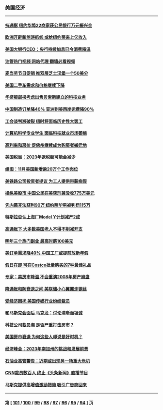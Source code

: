 ### 美国经济
---
#### [抗通膨 纽约华埠22商家获公民银行万元振兴金](../../pages/ncid1078158/n13880625.md?12081645) 
#### [欧洲开辟新旅游航线 或给纽约带来上亿收入](../../pages/ncid1078158/n13880632.md?12081645) 
#### [美国大银行CEO：央行持续加息已令消费降温](../../pages/ncid1078158/n13880518.md?12081645) 
#### [油管热门视频 网站代理 翻墙必看视频](http://138.2.39.72:81/youtube.html?epic-marker?12081645)
#### [麦当劳节日促销 推双层芝士汉堡一个50美分](../../pages/ncid1078158/n13880389.md?12081645) 
#### [美国二手车需求和价格继续下降](../../pages/ncid1078158/n13880409.md?12081645) 
#### [华盛顿邮报考虑出售贝索斯建立的科技业务](../../pages/ncid1078158/n13880380.md?12081645) 
#### [中国制造订单降40% 亚洲到美西岸运费降90%](../../pages/ncid1078158/n13880336.md?12081645) 
#### [工会谈判濒破裂 纽时将面临历史性大罢工](../../pages/ncid1078158/n13880269.md?12081645) 
#### [计算机科学专业学生 面临科技就业市场萎缩](../../pages/ncid1078158/n13879799.md?12081645) 
#### [高利率和房价 促佛州继续成为购房者搬迁地](../../pages/ncid1078158/n13879787.md?12081645) 
#### [美国税局：2023年退税额可能会减少](../../pages/ncid1078158/n13879618.md?12081645) 
#### [组图：11月美国新增逾20万个工作岗位](../../pages/ncid1078158/n13878893.md?12081645) 
#### [美铁路公司投资者提议 为工人提供带薪病假](../../pages/ncid1078158/n13879270.md?12081645) 
#### [操纵美股市 中国公民在美获刑兼没收775万美元](../../pages/ncid1078158/n13879228.md?12081645) 
#### [凭内幕非法获利90万 纽约两华男被判罚115万](../../pages/ncid1078158/n13879252.md?12081645) 
#### [特斯拉否认上海厂Model Y计划减产2成](../../pages/ncid1078158/n13879089.md?12081645) 
#### [高通胀下 大多数美国老人不得不削减开支](../../pages/ncid1078158/n13878869.md?12081645) 
#### [明年三个热门副业 最高时薪100美元](../../pages/ncid1078158/n13877160.md?12081645) 
#### [美订单需求降40% 中国工厂或提前放新年假](../../pages/ncid1078158/n13878498.md?12081645) 
#### [假日在即 可在Costco批量购买的7种最佳礼品](../../pages/ncid1078158/n13876443.md?12081645) 
#### [专家：美房市降温 不会重演2008年房产崩盘](../../pages/ncid1078158/n13878147.md?12081645) 
#### [降通胀和防衰退之间 美联储小心翼翼走钢丝](../../pages/ncid1078158/n13878120.md?12081645) 
#### [受经济困扰 美国传媒行业纷纷裁员](../../pages/ncid1078158/n13878066.md?12081645) 
#### [和马斯克会面后 马克龙：讨论清晰而坦诚](../../pages/ncid1078158/n13877961.md?12081645) 
#### [科技公司裁员潮 是否严重打击房市？](../../pages/ncid1078158/n13877752.md?12081645) 
#### [美国房市衰退 为何这些人却说是好时机？](../../pages/ncid1078158/n13877735.md?12081645) 
#### [经济峰会：2023年南加州的挑战和发展前景](../../pages/ncid1078158/n13877733.md?12081645) 
#### [石油业高管警告：近期或出现另一场重大危机](../../pages/ncid1078158/n13877695.md?12081645) 
#### [CNN裁员数百人 终止《头条新闻》直播节目](../../pages/ncid1078158/n13877643.md?12081645) 
#### [马斯克提供高增值激励措施 吸引广告商回来](../../pages/ncid1078158/n13877597.md?12081645) 

---
#### 第 [ [101](./101.md?12081645) / [100](./100.md?12081645) / [99](./99.md?12081645) / [98](./98.md?12081645) / [97](./97.md?12081645) / [96](./96.md?12081645) / [95](./95.md?12081645) / [94](./94.md?12081645) ] 页
